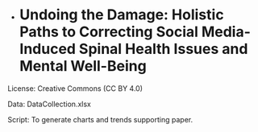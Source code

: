 - # Undoing the Damage: Holistic Paths to Correcting Social Media-Induced Spinal Health Issues and Mental Well-Being

License: Creative Commons (CC BY 4.0)


Data: DataCollection.xlsx


Script: To generate charts and trends supporting paper.

